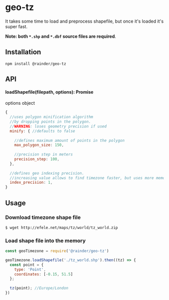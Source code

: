 # geo-tz

It takes some time to load and preprocess shapefile, but once it's loaded it's super fast.

**Note: both `*.shp` and `*.dbf` source files are required**.


## Installation

`npm install @rainder/geo-tz`

## API

#### loadShapefile(filepath, options): Promise

options object

```js
{
  //uses polygon minification algorithm 
  //by dropping points in the polygon.
  //WARNING: loses geometry precision if used
  minify: { //defaults to false
  
    //defines maximum amount of points in the polygon
    max_polygon_size: 150, 
    
    //precision step in meters
    precision_step: 100, 
  },
  
  //defines geo indexing precision.
  //increasing value allows to find timezone faster, but uses more memory
  index_precision: 1,
}
```

## Usage
 
### Download timezone shape file

```bash
$ wget http://efele.net/maps/tz/world/tz_world.zip
```

### Load shape file into the memory

```js
const geoTimezone = require('@rainder/geo-tz')

geoTimezone.loadShapefile('./tz_world.shp').then((tz) => {
  const point = {
    type: 'Point',
    coordinates: [-0.15, 51.5]
  };
  
  tz(point); //Europe/London
})
```
